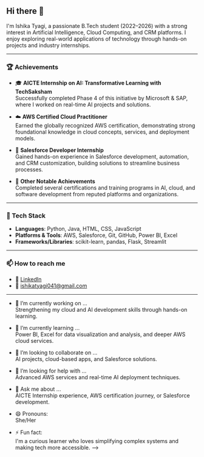 ## Hi there 👋

I'm Ishika Tyagi, a passionate B.Tech student (2022–2026) with a strong interest in Artificial Intelligence, Cloud Computing, and CRM platforms. I enjoy exploring real-world applications of technology through hands-on projects and industry internships.

---

### 🏆 Achievements

- 🎓 **AICTE Internship on AI: Transformative Learning with TechSaksham**  
  Successfully completed Phase 4 of this initiative by Microsoft & SAP, where I worked on real-time AI projects and solutions.

- ☁️ **AWS Certified Cloud Practitioner**  
  Earned the globally recognized AWS certification, demonstrating strong foundational knowledge in cloud concepts, services, and deployment models.

- 💼 **Salesforce Developer Internship**  
  Gained hands-on experience in Salesforce development, automation, and CRM customization, building solutions to streamline business processes.

- 🌟 **Other Notable Achievements**  
  Completed several certifications and training programs in AI, cloud, and software development from reputed platforms and organizations.

---

### 🧰 Tech Stack

- **Languages**: Python, Java, HTML, CSS, JavaScript  
- **Platforms & Tools**: AWS, Salesforce, Git, GitHub, Power BI, Excel  
- **Frameworks/Libraries**: scikit-learn, pandas, Flask, Streamlit

---

### 📫 How to reach me

- 💼 [LinkedIn](https://www.linkedin.com/in/ishika-tyagi-276728288/)
- 📧 ishikatyagi041@gmail.com

---

- 🔭 I’m currently working on ...  
  Strengthening my cloud and AI development skills through hands-on learning.

- 🌱 I’m currently learning ...  
  Power BI, Excel for data visualization and analysis, and deeper AWS cloud services.

- 👯 I’m looking to collaborate on ...  
  AI projects, cloud-based apps, and Salesforce solutions.

- 🤔 I’m looking for help with ...  
  Advanced AWS services and real-time AI deployment techniques.

- 💬 Ask me about ...  
  AICTE Internship experience, AWS certification journey, or Salesforce development.
- 😄 Pronouns:  
  She/Her

- ⚡ Fun fact:  
  I'm a curious learner who loves simplifying complex systems and making tech more accessible.
-->
